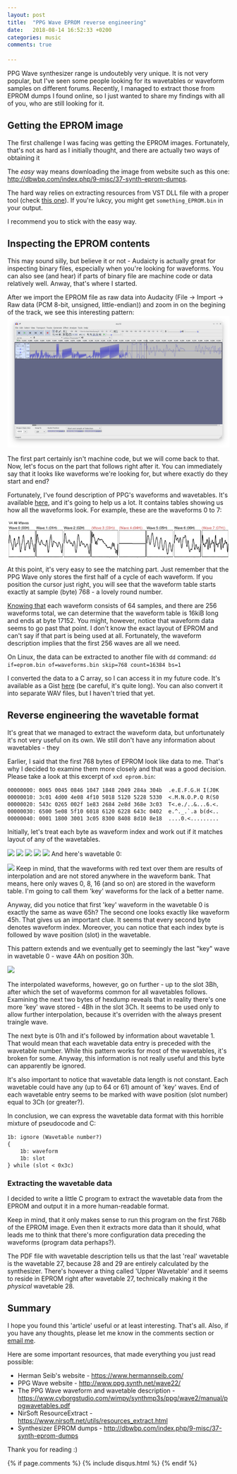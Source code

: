 ```yaml
---
layout: post
title:  "PPG Wave EPROM reverse engineering"
date:   2018-08-14 16:52:33 +0200
categories: music
comments: true

---
```


PPG Wave synthesizer range is undoutebly very unique. It is not very popular, but I've seen some people looking for its wavetables or waveform samples on different forums. Recently, I managed to extract those from EPROM dumps I found online, so I just wanted to share my findings with all of you, who are still looking for it.

## Getting the EPROM image
The first challenge I was facing was getting the EPROM images. Fortunately, that's not as hard as I initially thought, and there are actually two ways of obtaining it

The _easy_ way means downloading the image from website such as this one: http://dbwbp.com/index.php/9-misc/37-synth-eprom-dumps.

The hard way relies on extracting resources from VST DLL file with a proper tool (check [this one](https://www.nirsoft.net/utils/resources_extract.html)). If you're lukcy, you might get `something_EPROM.bin` in your output.

I recommend you to stick with the easy way.

## Inspecting the EPROM contents
This may sound silly, but believe it or not - Audaicty is actually great for inspecting binary files, especially when you're looking for waveforms. You can also see (and hear) if parts of binary file are machine code or data relatively well. Anway, that's where I started.

After we import the EPROM file as raw data into Audacity (File -> Import -> Raw data (PCM 8-bit, unsigned, little-endian)) and zoom in on the begining of the track, we see this interesting pattern:
<img src=ppg/audacity.png></img>

The first part certainly isn't machine code, but we will come back to that. Now, let's focus on the part that follows right after it. You can immediately say that it looks like waveforms we're looking for, but where exactly do they start and end?

Fortunately, I've found description of PPG's waveforms and wavetables. It's available [here](https://www.cyborgstudio.com/wimpy/synthmp3s/ppg/wave2/manual/ppgwavetables.pdf), and it's going to help us a lot. It contains tables showing us how all the waveforms look. For example, these are the waveforms 0 to 7:

<img src=ppg/first8.png></img>

At this point, it's very easy to see the matching part. Just remember that the PPG Wave only stores the first half of a cycle of each waveform. If you position the cursor just right, you will see that the waveform table starts exactly at sample (byte) 768 - a lovely round number.

[Knowing that](http://www.ppg.synth.net/wave22/) each waveform consists of 64 samples, and there are 256 waveforms total, we can determine that the waveform table is 16kiB long and ends at byte 17152. You might, however, notice that waveform data seems to go past that point. I don't know the exact layout of EPROM and can't say if that part is being used at all. Fortunately, the waveform description implies that the first 256 waves are all we need.

On Linux, the data can be extracted to another file with `dd` command:
```dd if=eprom.bin of=waveforms.bin skip=768 count=16384 bs=1```

I converted the data to a C array, so I can access it in my future code. It's available as a Gist [here](https://gist.github.com/Jacajack/0d90f1617d95452d05095893d31a4222) (be careful, it's quite long).
You can also convert it into separate WAV files, but I haven't tried that yet.

## Reverse engineering the wavetable format
It's great that we managed to extract the waveform data, but unfortunately it's not very useful on its own. We still don't have any information about wavetables - they

Earlier, I said that the first 768 bytes of EPROM look like data to me. That's why I decided to examine them more closely and that was a good decision. Please take a look at this excerpt of `xxd eprom.bin`:
```
00000000: 0065 0045 0846 1047 1848 2049 284a 304b  .e.E.F.G.H I(J0K
00000010: 3c01 4d00 4e08 4f10 5018 5120 5228 5330  <.M.N.O.P.Q R(S0
00000020: 543c 0265 002f 1e83 2684 2e8d 368e 3c03  T<.e./..&...6.<.
00000030: 6500 5e08 5f10 6018 6120 6228 643c 0402  e.^._.`.a b(d<..
00000040: 0001 1800 3001 3c05 8300 8408 8d10 8e18  ....0.<.........
```

Initially, let's treat each byte as waveform index and work out if it matches layout of any of the wavetables.

<img src=ppg/wav00h.png /> <img src=ppg/wav65h.png /> <img src=ppg/wav00h.png /> <img src=ppg/wav45h.png /> <img src=ppg/wav08h.png />
And here's wavetable 0:

<img src=ppg/table0.png />
Keep in mind, that the waveforms with red text over them are results of interpolation and are not stored anywhere in the waveform bank. That means, here only waves 0, 8, 16 (and so on) are stored in the waveform table. I'm going to call them 'key' waveforms for the lack of a better name.

Anyway, did you notice that first 'key' waveform in the wavetable 0 is exactly the same as wave 65h? The second one looks exactly like waveform 45h. That gives us an important clue. It seems that every second byte denotes waveform index. Moreover, you can notice that each index byte is followed by wave position (slot) in the wavetable.

This pattern extends and we eventually get to seemingly the last "key" wave in wavetable 0 - wave 4Ah on position 30h. 

<img src=ppg/table0back.png />

The interpolated waveforms, however, go on further - up to the slot 3Bh, after which the set of waveforms common for all wavetables follows. Examining the next two bytes of hexdump reveals that in reality there's one more 'key' wave stored - 4Bh in the slot 3Ch. It seems to be used only to allow further interpolation, because it's overriden with the always present traingle wave.

The next byte is 01h and it's followed by information about wavetable 1. That would mean that each wavetable data entry is preceded with the wavetable number. While this pattern works for most of the  wavetables, it's broken for some. Anyway, this information is not really useful and this byte can apparently be ignored.

It's also important to notice that wavetable data length is not constant. Each wavetable could have any (up to 64 or 61) amount of 'key' waves. End of each wavetable entry seems to be marked with wave position (slot number) equal to 3Ch (or greater?).

In conclusion, we can express the wavetable data format with this horrible mixture of pseudocode and C:
```
1b: ignore (Wavetable number?)
{
	1b: waveform
    1b: slot
} while (slot < 0x3c)
```

### Extracting the wavetable data
I decided to write a little C program to extract the wavetable data from the EPROM and output it in a more human-readable format.

<script src="https://gist.github.com/Jacajack/5a5d51a379358cc4f3827782868deeed.js"></script>

Keep in mind, that it only makes sense to run this program on the first 768b of the EPROM image. Even then it extracts more data than it should, what leads me to think that there's more configuration data preceding the waveforms (program data perhaps?).

The PDF file with wavetable description tells us that the last 'real' wavetable is the wavetable 27, because 28 and 29 are entirely calculated by the synthesizer. There's however a thing called 'Upper Wavetable' and it seems to reside in EPROM right after wavetable 27, technically making it the _physical_ wavetable 28.

## Summary
I hope you found this 'article' useful or at least interesting. That's all.
Also, if you have any thoughts, please let me know in the comments section or [email me](mailto:mrjjot@gmail.com).


Here are some important resources, that made everything you just read possible:
 - Herman Seib's website - https://www.hermannseib.com/
 - PPG Wave website - http://www.ppg.synth.net/wave22/
 - The PPG Wave waveform and wavetable description - https://www.cyborgstudio.com/wimpy/synthmp3s/ppg/wave2/manual/ppgwavetables.pdf
 - NirSoft ResourceExtract - https://www.nirsoft.net/utils/resources_extract.html
 - Synthesizer EPROM dumps - http://dbwbp.com/index.php/9-misc/37-synth-eprom-dumps

Thank you for reading :)

{% if page.comments %}
{% include disqus.html %}
{% endif %}